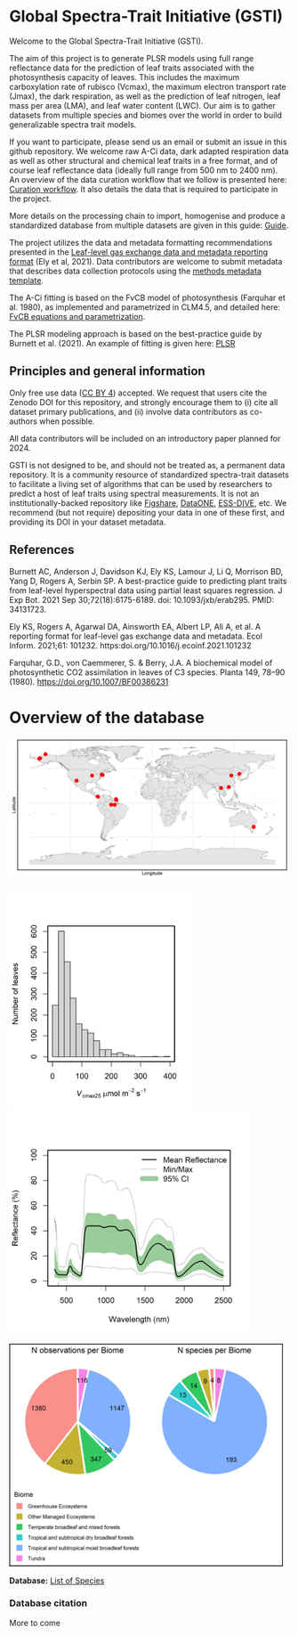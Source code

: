 # Global Spectra-Trait Initiative (GSTI)

Welcome to the Global Spectra-Trait Initiative (GSTI). 

The aim of this project is to generate PLSR models using full range reflectance data for the prediction of leaf traits associated with the photosynthesis capacity of leaves. This includes the maximum carboxylation rate of rubisco (Vcmax), the maximum electron transport rate (Jmax), the dark respiration, as well as the prediction of leaf nitrogen, leaf mass per area (LMA), and leaf water content (LWC). Our aim is to gather datasets from multiple species and biomes over the world in order to build generalizable spectra trait models.

If you want to participate, please send us an email or submit an issue in this github repository. We welcome raw A-Ci data, dark adapted respiration data as well as other structural and chemical leaf traits in a free format, and of course leaf reflectance data (ideally full range from 500 nm to 2400 nm). An overview of the data curation workflow that we follow is presented here: [Curation workflow](https://github.com/TESTgroup-BNL/gsti/blob/main/Documentation/Overall_data_curation.pdf). It also details the data that is required to participate in the project. 

More details on the processing chain to import, homogenise and produce a standardized database from multiple datasets are given in this guide: [Guide](https://github.com/TESTgroup-BNL/gsti/blob/main/Vignettes/How_to_add_a_dataset.md).

The project utilizes the data and metadata formatting recommendations presented in the [Leaf-level gas exchange data and metadata reporting format](https://github.com/ess-dive-community/essdive-leaf-gas-exchange) (Ely et al, 2021). Data contributors are welcome to submit metadata that describes data collection protocols using the [methods metadata template](https://github.com/ess-dive-community/essdive-leaf-gas-exchange/blob/master/templates/methodsMetadataTemplate.xlsx).

The A-Ci fitting is based on the FvCB model of photosynthesis (Farquhar et al. 1980), as implemented and parametrized in CLM4.5, and detailed here: [FvCB equations and parametrization](https://github.com/TESTgroup-BNL/gsti/blob/main/Documentation/FvCB_equations_parameters_and_fitting_procedures.pdf).

The PLSR modeling approach is based on the best-practice guide by Burnett et al. (2021). An example of fitting is given here: [PLSR](https://github.com/TESTgroup-BNL/gsti/blob/main/PLSR/Validation_Alldatasets_2024-05-14.pdf)

## Principles and general information
Only free use data ([CC BY 4](https://creativecommons.org/licenses/by/4.0/)) accepted. We request that users cite the Zenodo DOI for this repository, and strongly encourage them to (i) cite all dataset primary publications, and (ii) involve data contributors as co-authors when possible.

All data contributors will be included on an introductory paper planned for 2024.

GSTI is not designed to be, and should not be treated as, a permanent data repository. It is a community resource of standardized spectra-trait datasets to facilitate a living set of algorithms that can be used by researchers to predict a host of leaf traits using spectral measurements. It is not an institutionally-backed repository like [Figshare](https://figshare.com/), [DataONE](https://www.dataone.org/), [ESS-DIVE](https://ess-dive.lbl.gov/), etc. We recommend (but not require) depositing your data in one of these first, and providing its DOI in your dataset metadata.

## References

Burnett AC, Anderson J, Davidson KJ, Ely KS, Lamour J, Li Q, Morrison BD, Yang D, Rogers A, Serbin SP. A best-practice guide to predicting plant traits from leaf-level hyperspectral data using partial least squares regression. J Exp Bot. 2021 Sep 30;72(18):6175-6189. doi: 10.1093/jxb/erab295. PMID: 34131723.

Ely KS, Rogers A, Agarwal DA, Ainsworth EA, Albert LP, Ali A, et al. A reporting format for leaf-level gas exchange data and metadata. Ecol Inform. 2021;61: 101232. https:doi.org/10.1016/j.ecoinf.2021.101232

Farquhar, G.D., von Caemmerer, S. & Berry, J.A. A biochemical model of photosynthetic CO2 assimilation in leaves of C3 species. Planta 149, 78–90 (1980). https://doi.org/10.1007/BF00386231


# Overview of the database
<img src="https://github.com/TESTgroup-BNL/gsti/blob/main/Outputs/Map_datasets.png" width="742">

<img src="https://github.com/TESTgroup-BNL/gsti/blob/main/Outputs/Hist_Vcmax25.jpeg" height="400"> <img src="https://github.com/TESTgroup-BNL/gsti/blob/main/Outputs/Reflectance.jpeg" height="400"> 

<img src="https://github.com/TESTgroup-BNL/gsti/blob/main/Outputs/Number_observations.jpeg" height="400"> 

**Database:** [List of Species](https://github.com/TESTgroup-BNL/gsti/blob/main/Outputs/Leaf_per_species.jpeg)

### Database citation
More to come
